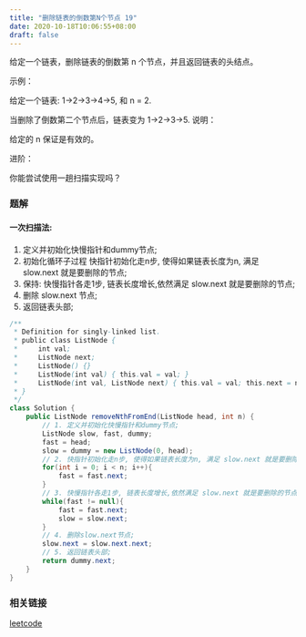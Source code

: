 ```yaml
---
title: "删除链表的倒数第N个节点 19"
date: 2020-10-18T10:06:55+08:00
draft: false
---
```


给定一个链表，删除链表的倒数第 n 个节点，并且返回链表的头结点。

示例：

给定一个链表: 1->2->3->4->5, 和 n = 2.

当删除了倒数第二个节点后，链表变为 1->2->3->5.
说明：

给定的 n 保证是有效的。

进阶：

你能尝试使用一趟扫描实现吗？


### 题解


#### 一次扫描法:

1. 定义并初始化快慢指针和dummy节点; 
2. 初始化循环子过程 快指针初始化走n步, 使得如果链表长度为n, 满足 slow.next 就是要删除的节点; 
3. 保持: 快慢指针各走1步, 链表长度增长,依然满足 slow.next 就是要删除的节点; 
4. 删除 slow.next 节点;
5. 返回链表头部; 

```java
/**
 * Definition for singly-linked list.
 * public class ListNode {
 *     int val;
 *     ListNode next;
 *     ListNode() {}
 *     ListNode(int val) { this.val = val; }
 *     ListNode(int val, ListNode next) { this.val = val; this.next = next; }
 * }
 */
class Solution {
    public ListNode removeNthFromEnd(ListNode head, int n) {
        // 1. 定义并初始化快慢指针和dummy节点; 
        ListNode slow, fast, dummy;
        fast = head; 
        slow = dummy = new ListNode(0, head);
        // 2. 快指针初始化走n步, 使得如果链表长度为n, 满足 slow.next 就是要删除的节点; 
        for(int i = 0; i < n; i++){
            fast = fast.next;
        }
        // 3. 快慢指针各走1步, 链表长度增长,依然满足 slow.next 就是要删除的节点; 
        while(fast != null){
            fast = fast.next;
            slow = slow.next;
        }
        // 4. 删除slow.next节点;
        slow.next = slow.next.next;
        // 5. 返回链表头部; 
        return dummy.next;
    }
}
```


### 相关链接

[leetcode](https://leetcode-cn.com/problems/remove-nth-node-from-end-of-list/)
